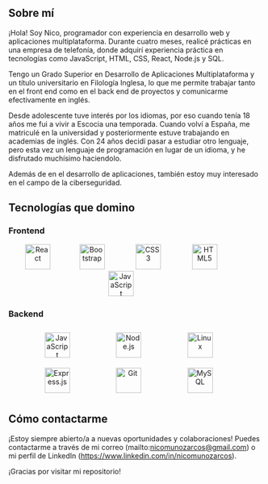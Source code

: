 
## Sobre mí

¡Hola! Soy Nico, programador con experiencia en desarrollo web y aplicaciones multiplataforma. Durante cuatro meses, realicé prácticas en una empresa de telefonía, donde adquirí experiencia práctica en tecnologías como JavaScript, HTML, CSS, React, Node.js y SQL.

Tengo un Grado Superior en Desarrollo de Aplicaciones Multiplataforma y un título universitario en Filología Inglesa, lo que me permite trabajar tanto en el front end como en el back end de proyectos y comunicarme efectivamente en inglés.

Desde adolescente tuve interés por los idiomas, por eso cuando tenía 18 años me fui a vivir a Escocia una temporada. Cuando volví a España, me matriculé en la universidad y posteriormente estuve trabajando en academias de inglés. Con 24 años decidí pasar a estudiar otro lenguaje, pero esta vez un lenguaje de programación en lugar de un idioma, y he disfrutado muchísimo haciendolo.

Además de en el desarrollo de aplicaciones, también estoy muy interesado en el campo de la ciberseguridad.

## Tecnologías que domino

### Frontend

<div align="center">  
<a href="https://reactjs.org/" target="_blank"><img style="margin-right: 30px;" src="https://profilinator.rishav.dev/skills-assets/react-original-wordmark.svg" alt="React" height="50" /></a>&nbsp;&nbsp;&nbsp;&nbsp;&nbsp;&nbsp;  
<a href="https://getbootstrap.com/docs/3.4/javascript/" target="_blank"><img style="margin-right: 30px;" src="https://profilinator.rishav.dev/skills-assets/bootstrap-plain.svg" alt="Bootstrap" height="50" /></a>  &nbsp;&nbsp;&nbsp;&nbsp;&nbsp;&nbsp;
<a href="https://www.w3schools.com/css/" target="_blank"><img style="margin-right: 30px;" src="https://profilinator.rishav.dev/skills-assets/css3-original-wordmark.svg" alt="CSS3" height="50" /></a>  &nbsp;&nbsp;&nbsp;&nbsp;&nbsp;&nbsp;
<a href="https://en.wikipedia.org/wiki/HTML5" target="_blank"><img style="margin-right: 30px;" src="https://profilinator.rishav.dev/skills-assets/html5-original-wordmark.svg" alt="HTML5" height="50" /></a>  &nbsp;&nbsp;&nbsp;&nbsp;&nbsp;&nbsp;
<a href="https://www.javascript.com/" target="_blank"><img style="margin-right: 30px;" src="https://profilinator.rishav.dev/skills-assets/javascript-original.svg" alt="JavaScript" height="50" /></a>  &nbsp;&nbsp;&nbsp;&nbsp;&nbsp;&nbsp;
</div>

</td><td valign="top" width="50%">

### Backend

<div align="center">  
<a href="https://www.javascript.com/" target="_blank"><img style="margin: 10px 30px" src="https://profilinator.rishav.dev/skills-assets/javascript-original.svg" alt="JavaScript" height="50" /></a>  &nbsp;&nbsp;&nbsp;&nbsp;&nbsp;&nbsp;
<a href="https://nodejs.org/" target="_blank"><img style="margin: 10px 30px" src="https://profilinator.rishav.dev/skills-assets/nodejs-original-wordmark.svg" alt="Node.js" height="50" /></a>  &nbsp;&nbsp;&nbsp;&nbsp;&nbsp;&nbsp;
<a href="https://www.linux.org/" target="_blank"><img style="margin: 10px 30px" src="https://profilinator.rishav.dev/skills-assets/linux-original.svg" alt="Linux" height="50" /></a>  &nbsp;&nbsp;&nbsp;&nbsp;&nbsp;&nbsp;
<a href="https://expressjs.com/" target="_blank"><img style="margin: 10px 30px" src="https://profilinator.rishav.dev/skills-assets/express-original-wordmark.svg" alt="Express.js" height="50" /></a>  &nbsp;&nbsp;&nbsp;&nbsp;&nbsp;&nbsp;
<a href="https://github.com/" target="_blank"><img style="margin: 10px 30px" src="https://profilinator.rishav.dev/skills-assets/git-scm-icon.svg" alt="Git" height="50" /></a>  &nbsp;&nbsp;&nbsp;&nbsp;&nbsp;&nbsp;
<a href="https://www.mysql.com/" target="_blank"><img style="margin: 10px 30px" src="https://profilinator.rishav.dev/skills-assets/mysql-original-wordmark.svg" alt="MySQL" height="50" /></a>  &nbsp;&nbsp;&nbsp;&nbsp;&nbsp;&nbsp;
</div>

</td><td valign="top" width="50%">

## Cómo contactarme

¡Estoy siempre abierto/a a nuevas oportunidades y colaboraciones! Puedes contactarme a través de mi correo (mailto:nicomunozarcos@gmail.com) o mi perfil de LinkedIn (https://www.linkedin.com/in/nicomunozarcos).

¡Gracias por visitar mi repositorio!

